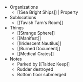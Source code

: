   
- Organizations 
	- [[Sea Bright Ships]] | Property
- Sublocations 
	- [[Tavish Tarn's Room]]
- Things 
	- [[Strange Sphere]]
	- [[Manifest]]
	- [[Iridescent Nautilus]]
	- [[Burned Document]]
	- [[Medical Crates]]
- Notes 
	- Parked by [[Taldez Keep]]
	- Rudder destroyed
	- Bottom floor submerged
